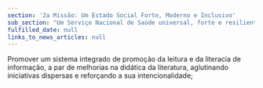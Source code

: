 ```yaml
---
section: '2a Missão: Um Estado Social Forte, Moderno e Inclusivo'
sub_section: "Um Serviço Nacional de Saúde universal, forte e resiliente"
fulfilled_date: null
links_to_news_articles: null
---
```


Promover um sistema integrado de promoção da leitura e da literacia de informação, a par de melhorias na didática da literatura, aglutinando iniciativas dispersas e reforçando a sua intencionalidade;